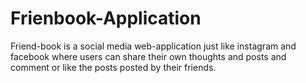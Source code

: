 # Frienbook-Application

Friend-book is a social media web-application just like instagram and facebook where users can share their own thoughts and posts and comment or like the posts posted by their friends.
